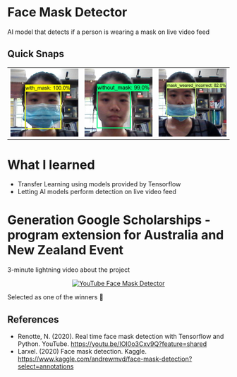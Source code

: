 # Face Mask Detector
 AI model that detects if a person is wearing a mask on live video feed

 ## Quick Snaps
 <div align="center">
  <table>
   <tr>
     <td><img src="images/with_mask.jpg" width="400"></td>
     <td><img src="images/without_mask.jpg" width="400"></td>
     <td><img src="images/incorrect.jpg" width="400"></td>
   </tr>
  </table>
 </div>

 # What I learned
 * Transfer Learning using models provided by Tensorflow
 * Letting AI models perform detection on live video feed
  
  
# Generation Google Scholarships - program extension for Australia and New Zealand Event
3-minute lightning video about the project
<div align="center">
 <a href="https://youtu.be/zjDkkB7eE-8" target="_blank"><img src="https://img.youtube.com/vi/zjDkkB7eE-8/hqdefault.jpg" 
 alt="YouTube Face Mask Detector"/></a>
</div>

Selected as one of the winners :tada:  

## References
* Renotte, N. (2020). Real time face mask detection with Tensorflow and Python. YouTube. https://youtu.be/IOI0o3Cxv9Q?feature=shared  
* Larxel. (2020) Face mask detection. Kaggle. https://www.kaggle.com/andrewmvd/face-mask-detection?select=annotations
